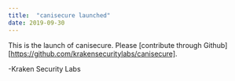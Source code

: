 ```yaml
---
title:  "canisecure launched"
date: 2019-09-30
---
```


This is the launch of canisecure. Please [contribute through Github][https://github.com/krakensecuritylabs/canisecure].


-Kraken Security Labs
